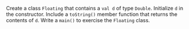 

Create a class `Floating` that contains a `val d` of type `Double`. Initialize
`d` in the constructor. Include a `toString()` member function that returns the
contents of `d`. Write a `main()` to exercise the `Floating` class.
